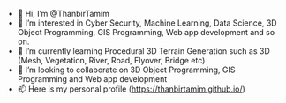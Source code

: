 - 👋 Hi, I’m @ThanbirTamim
- 👀 I’m interested in Cyber Security, Machine Learning, Data Science, 3D Object Programming, GIS Programming, Web app development and so on.
- 🌱 I’m currently learning Procedural 3D Terrain Generation such as 3D (Mesh, Vegetation, River, Road, Flyover, Bridge etc)
- 💞️ I’m looking to collaborate on 3D Object Programming, GIS Programming and Web app development
- 📫 Here is my personal profile (https://thanbirtamim.github.io/)

<!---
ThanbirTamim/ThanbirTamim is a ✨ special ✨ repository because its `README.md` (this file) appears on your GitHub profile.
You can click the Preview link to take a look at your changes.
--->
